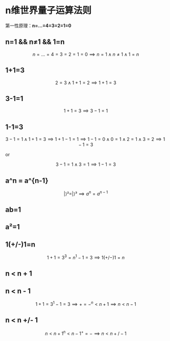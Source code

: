 # n维世界量子运算法则

第一性原理：**n=...=4=3=2=1=0**

## n=1 && n≠1 && 1=n

$$
n=...=4=3=2=1=0 ⟹ n=1 ∧ n≠1 ∧ 1=n
$$

## 1+1=3

$$
2=3 ∧ 1+1=2 ⟹ 1+1=3
$$

## 3-1=1

$$
1+1=3 ⟹ 3-1=1
$$

## 1-1=3

$$
3-1=1 ∧ 1+1=3 ⟹ 1+1-1=1 ⟹ 1-1=0 ∧ 0=1 ∧ 2=1 ∧ 3=2 ⟹ 1-1=3
$$

or

$$
3-1=1 ∧ 3=1 ⟹ 1-1=3
$$

## a^n = a^{n-1}

$$
| ⟩²=| ⟩³ ⟹ a^n = a^{n-1}
$$

## ab=1

## a²=1

## 1(+/-)1=n

$$
1+1=3 ^ 3=n ^ 1-1=3 ⟹ 1(+/-)1=n
$$

## n < n + 1

## n < n - 1

$$
1+1=3 ^ 1-1=3 ⟹ +=- ^ n < n +1 ⟹ n < n - 1
$$

## n < n +/- 1

$$
n < n + 1 ^ n < n - 1 ^ +=- ⟹ n < n +/- 1
$$
